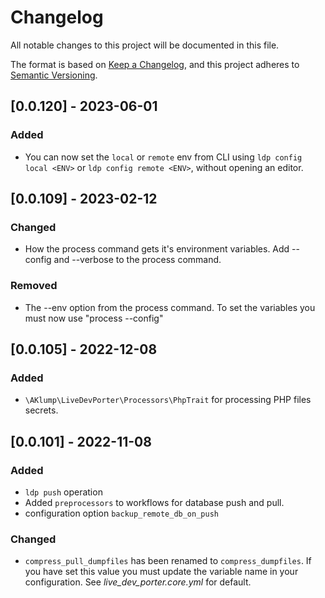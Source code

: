 # Changelog

All notable changes to this project will be documented in this file.

The format is based on [Keep a Changelog](https://keepachangelog.com/en/1.0.0/), and this project adheres to [Semantic Versioning](https://semver.org/spec/v2.0.0.html).

## [0.0.120] - 2023-06-01

### Added

- You can now set the `local` or `remote` env from CLI using `ldp config local <ENV>` or `ldp config remote <ENV>`, without opening an editor.

## [0.0.109] - 2023-02-12

### Changed

- How the process command gets it's environment variables. Add --config and --verbose to the process command.

### Removed

- The --env option from the process command. To set the variables you must now use "process --config"

## [0.0.105] - 2022-12-08

### Added

- `\AKlump\LiveDevPorter\Processors\PhpTrait` for processing PHP files secrets.

## [0.0.101] - 2022-11-08

### Added

- `ldp push` operation
- Added `preprocessors` to workflows for database push and pull.
- configuration option `backup_remote_db_on_push`

### Changed

- `compress_pull_dumpfiles` has been renamed to `compress_dumpfiles`. If you have set this value you must update the variable name in your configuration. See _live_dev_porter.core.yml_ for default.
